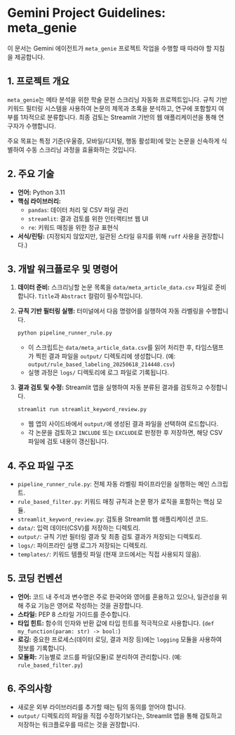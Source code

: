 # Gemini Project Guidelines: meta_genie

이 문서는 Gemini 에이전트가 `meta_genie` 프로젝트 작업을 수행할 때 따라야 할 지침을 제공합니다.

## 1. 프로젝트 개요

`meta_genie`는 메타 분석을 위한 학술 문헌 스크리닝 자동화 프로젝트입니다. 규칙 기반 키워드 필터링 시스템을 사용하여 논문의 제목과 초록을 분석하고, 연구에 포함할지 여부를 1차적으로 분류합니다. 최종 검토는 Streamlit 기반의 웹 애플리케이션을 통해 연구자가 수행합니다.

주요 목표는 특정 기준(우울증, 모바일/디지털, 행동 활성화)에 맞는 논문을 신속하게 식별하여 수동 스크리닝 과정을 효율화하는 것입니다.

## 2. 주요 기술

- **언어:** Python 3.11
- **핵심 라이브러리:**
  - `pandas`: 데이터 처리 및 CSV 파일 관리
  - `streamlit`: 결과 검토를 위한 인터랙티브 웹 UI
  - `re`: 키워드 매칭을 위한 정규 표현식
- **서식/린팅:** (지정되지 않았지만, 일관된 스타일 유지를 위해 `ruff` 사용을 권장합니다.)

## 3. 개발 워크플로우 및 명령어

1.  **데이터 준비:** 스크리닝할 논문 목록을 `data/meta_article_data.csv` 파일로 준비합니다. `Title`과 `Abstract` 컬럼이 필수적입니다.

2.  **규칙 기반 필터링 실행:** 터미널에서 다음 명령어를 실행하여 자동 라벨링을 수행합니다.
    ```bash
    python pipeline_runner_rule.py
    ```
    - 이 스크립트는 `data/meta_article_data.csv`를 읽어 처리한 후, 타임스탬프가 찍힌 결과 파일을 `output/` 디렉토리에 생성합니다. (예: `output/rule_based_labeling_20250618_214448.csv`)
    - 실행 과정은 `logs/` 디렉토리에 로그 파일로 기록됩니다.

3.  **결과 검토 및 수정:** Streamlit 앱을 실행하여 자동 분류된 결과를 검토하고 수정합니다.
    ```bash
    streamlit run streamlit_keyword_review.py
    ```
    - 웹 앱의 사이드바에서 `output/`에 생성된 결과 파일을 선택하여 로드합니다.
    - 각 논문을 검토하고 `INCLUDE` 또는 `EXCLUDE`로 판정한 후 저장하면, 해당 CSV 파일에 검토 내용이 갱신됩니다.

## 4. 주요 파일 구조

- `pipeline_runner_rule.py`: 전체 자동 라벨링 파이프라인을 실행하는 메인 스크립트.
- `rule_based_filter.py`: 키워드 매칭 규칙과 논문 평가 로직을 포함하는 핵심 모듈.
- `streamlit_keyword_review.py`: 검토용 Streamlit 웹 애플리케이션 코드.
- `data/`: 입력 데이터(CSV)를 저장하는 디렉토리.
- `output/`: 규칙 기반 필터링 결과 및 최종 검토 결과가 저장되는 디렉토리.
- `logs/`: 파이프라인 실행 로그가 저장되는 디렉토리.
- `templates/`: 키워드 템플릿 파일 (현재 코드에서는 직접 사용되지 않음).

## 5. 코딩 컨벤션

- **언어:** 코드 내 주석과 변수명은 주로 한국어와 영어를 혼용하고 있으나, 일관성을 위해 주요 기능은 영어로 작성하는 것을 권장합니다.
- **스타일:** PEP 8 스타일 가이드를 준수합니다.
- **타입 힌트:** 함수의 인자와 반환 값에 타입 힌트를 적극적으로 사용합니다. (`def my_function(param: str) -> bool:`)
- **로깅:** 중요한 프로세스(데이터 로딩, 결과 저장 등)에는 `logging` 모듈을 사용하여 정보를 기록합니다.
- **모듈화:** 기능별로 코드를 파일(모듈)로 분리하여 관리합니다. (예: `rule_based_filter.py`)

## 6. 주의사항

- 새로운 외부 라이브러리를 추가할 때는 팀의 동의를 얻어야 합니다.
- `output/` 디렉토리의 파일을 직접 수정하기보다는, Streamlit 앱을 통해 검토하고 저장하는 워크플로우를 따르는 것을 권장합니다.
